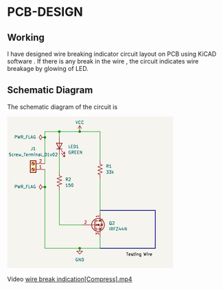 # PCB-DESIGN
## Working
I have designed wire breaking indicator circuit layout on PCB using KiCAD software . If there is any break
in the wire , the circuit indicates wire breakage by glowing of LED. 

##   Schematic Diagram
The schematic diagram of the circuit is 


![alt text](im.png)

Video
[wire break indication[Compress].mp4](https://github.com/<username>/<repository>/blob/main/video.mp4?raw=true)

